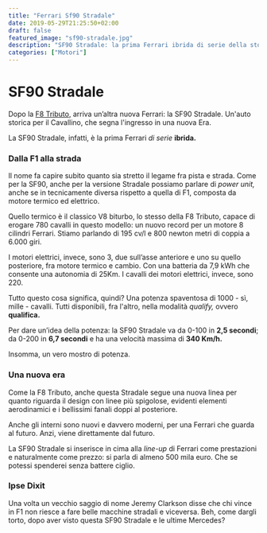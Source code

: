 ```yaml
---
title: "Ferrari Sf90 Stradale"
date: 2019-05-29T21:25:50+02:00
draft: false
featured_image: "sf90-stradale.jpg"
description: "SF90 Stradale: la prima Ferrari ibrida di serie della storia"
categories: ["Motori"]
---
```


# SF90 Stradale

Dopo la <a href="https://la-mansarda.com/blog/ferrari-f8-tributo/" target="_blank" rel="nofollow" title="Stephen King">F8 Tributo,</a> arriva un’altra nuova Ferrari: la SF90 Stradale. Un'auto storica per il Cavallino, che segna l'ingresso in una nuova Era. 

La SF90 Stradale, infatti, è la prima Ferrari *di serie* **ibrida.**


### Dalla F1 alla strada

Il nome fa capire subito quanto sia stretto il legame fra pista e strada. Come per la SF90, anche per la versione Stradale possiamo parlare di *power unit,* anche se in tecnicamente diversa rispetto a quella di F1, composta da motore termico ed elettrico. 

Quello termico è il classico V8 biturbo, lo stesso della F8 Tributo, capace di erogare 780 cavalli in questo modello: un nuovo record per un motore 8 cilindri Ferrari. Stiamo parlando di 195 cv/l e 800 newton metri di coppia a 6.000 giri. 

I motori elettrici, invece, sono 3, due sull’asse anteriore e uno su quello posteriore, fra motore termico e cambio. Con una batteria da 7,9 kWh che consente una autonomia di 25Km.
I cavalli dei motori elettrici, invece, sono 220. 

Tutto questo cosa significa, quindi? Una potenza spaventosa di 1000 - sì, mille - cavalli. Tutti disponibili, fra l'altro, nella modalità *qualify,* ovvero **qualifica.**

Per dare un’idea della potenza: la SF90 Stradale va da 0-100 in **2,5 secondi**; da 0-200 in **6,7 secondi**  e ha una velocità massima di **340 Km/h.** 

Insomma, un vero mostro di potenza. 

### Una nuova era

Come la F8 Tributo, anche questa Stradale segue una nuova linea per quanto riguarda il design con linee più spigolose, evidenti elementi aerodinamici e i bellissimi fanali doppi al posteriore. 

Anche gli interni sono nuovi e davvero moderni, per una Ferrari che guarda al futuro. Anzi, viene direttamente dal futuro. 

La SF90 Stradale si inserisce in cima alla *line-up* di Ferrari come prestazioni e naturalmente come prezzo: si parla di almeno 500 mila euro. Che se potessi spenderei senza battere ciglio. 

### Ipse Dixit

Una volta un vecchio saggio di nome Jeremy Clarkson disse che chi vince in F1 non riesce a fare belle macchine stradali e viceversa. Beh, come dargli torto, dopo aver visto questa SF90 Stradale e le ultime Mercedes? 